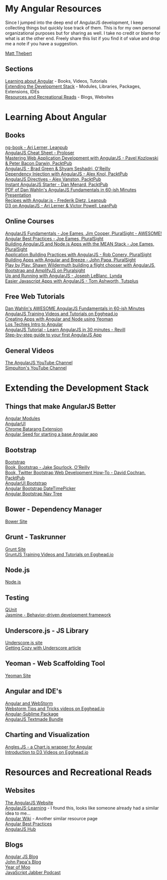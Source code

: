 My Angular Resources
====================

Since I jumped into the deep end of AngularJS development, I keep collecting things but quickly lose track of them.  This is for my own personal organizational purposes but for sharing as well.  I take no credit or blame for what is at the other end.  Freely share this list if you find it of value and drop me a note if you have a suggestion.

[Matt Thebert](mailto:matt@thebert.com)

Sections
--------  
[Learning about Angular](https://github.com/mthebert/angular-resources#learning-about-angular) - Books, Videos, Tutorials  
[Extending the Development Stack](https://github.com/mthebert/angular-resources#extending-the-development-stack) - Modules, Libraries, Packages, Extensions, IDEs  
[Resources and Recreational Reads](https://github.com/mthebert/angular-resources#resources-and-recreational-reads) - Blogs, Websites  

Learning About Angular
======================

Books
-----
[ng-book - Ari Lerner, Leanpub](https://leanpub.com/ng-book)  
[AngularJS Cheat Sheet - Proloser](http://www.cheatography.com/proloser/cheat-sheets/angularjs/)  
[Mastering Web Application Development with AngularJS - Pavel Kozlowski & Peter Bacon Darwin, PacktPub](http://www.packtpub.com/angularjs-web-application-development/book)  
[AngularJS - Brad Green & Shyam Seshadri, O'Reilly](http://shop.oreilly.com/product/0636920028055.do)  
[Dependency Injection with AngularJS - Alex Knol, PacktPub](http://www.packtpub.com/dependency-injection-angularjs/book)  
[AngularJS Directives - Alex Vanston, PacktPub](http://www.packtpub.com/angularjs-directives/book)  
[Instant AngularJS Starter - Dan Menard, PacktPub](http://www.packtpub.com/angularjs-to-build-dynamic-web-applications/book)  
[PDF of Dan Wahlin's AngularJS Fundamentals in 60-ish Minutes Presentation](http://fastandfluid.com/publicdownloads/AngularJSIn60MinutesIsh_DanWahlin_May2013.pdf)  
[Recipes with Angular.js - Frederik Dietz, Leanpub](https://leanpub.com/recipes-with-angular-js/read)  
[D3 on AngularJS - Ari Lerner & Victor Powell, LeanPub](https://leanpub.com/d3angularjs)  


Online Courses
--------------
[AngularJS Fundamentals - Joe Eames, Jim Cooper, PluralSight - AWESOME!](http://pluralsight.com/training/courses/TableOfContents?courseName=angularjs-fundamentals)  
[Angular Best Practices - Joe Eames, PluralSight](http://pluralsight.com/training/courses/TableOfContents?courseName=angular-best-practices)  
[Building AngularJS and Node.js Apps with the MEAN Stack - Joe Eames, PluralSight](http://pluralsight.com/training/courses/TableOfContents?courseName=building-angularjs-nodejs-apps-mean)  
[Application Building Practices with AngularJS - Rob Conery, PluralSight](http://pluralsight.com/training/courses/TableOfContents?courseName=show-me-angular)  
[Building Apps with Angular and Breeze - John Papa, PluralSight](http://pluralsight.com/training/courses/TableOfContents?courseName=build-apps-angular-breeze)  
[Play by Play: Shawn Wildermuth building a flight chooser with AngularJS, Bootstrap and AmplifyJS on Pluralsight](http://pluralsight.com/training/courses/TableOfContents?courseName=play-by-play-wildermuth)  
[Up and Running with AngularJS - Joseph LeBlanc, Lynda](http://www.lynda.com/AngularJS-tutorials/Up-Running-AngularJS/133318-2.html)  
[Easier Javascript Apps with AngularJS - Tom Ashworth, Tutsplus](https://tutsplus.com/course/easier-js-apps-with-angular/)  

Free Web Tutorials
-------------
[Dan Wahlin's AWESOME AngularJS Fundamentals in 60-ish Minutes](https://www.youtube.com/watch?v=i9MHigUZKEM)  
[AngularJS Training Videos and Tutorials on Egghead.io](https://egghead.io/tags/AngularJS)  
[Creating Apps with Angular and Node using Yeoman](http://tylerhenkel.com/creating-apps-with-angular-and-node-using-yeoman)    
[Los Techies Intro to Angular](http://lostechies.com/gabrielschenker/2013/12/05/angularjspart-1/)     
[AngularJS Tutorial - Learn AngularJS in 30 minutes - Revill](http://www.revillweb.com/tutorials/angularjs-in-30-minutes-angularjs-tutorial/)  
[Step-by-step guide to your first AngularJS App](http://www.toptal.com/angular-js/a-step-by-step-guide-to-your-first-angularjs-app)

General Videos
------
[The AngularJS YouTube Channel](https://www.youtube.com/user/angularjs)  
[Simpulton's YouTube Channel](https://www.youtube.com/user/simpulton)  

Extending the Development Stack
===============================

Things that make AngularJS Better
---------------------------------
[Angular Modules](http://ngmodules.org/)  
[AngularUI](http://angular-ui.github.io/)  
[Chrome Batarang Extension](https://chrome.google.com/webstore/detail/angularjs-batarang/ighdmehidhipcmcojjgiloacoafjmpfk?hl=en)  
[Angular Seed for starting a base Angular app](https://github.com/angular/angular-seed)  

Bootstrap
---------
[Bootstrap](http://getbootstrap.com)  
[Book, Bootstrap - Jake Spurlock, O'Reilly](http://shop.oreilly.com/product/0636920027867.do)  
[Book, Twitter Bootstrap Web Development How-To - David Cochran, PacktPub](http://www.packtpub.com/twitter-bootstrap-web-development/book)  
[AngularUI Bootstrap](http://angular-ui.github.io/bootstrap/)  
[Angular Bootstrap DateTimePicker](https://github.com/dalelotts/angular-bootstrap-datetimepicker)  
[Angular Bootstrap Nav Tree](https://github.com/nickperkinslondon/angular-bootstrap-nav-tree)  

Bower - Dependency Manager
--------------------------
[Bower Site](http://bower.io/) 

Grunt - Taskrunner
------------------
[Grunt Site](http://gruntjs.com/)  
[GruntJS Training Videos and Tutorials on Egghead.io](https://egghead.io/tags/GruntJS)  

Node.js
----
[Node.js](http://nodejs.org/)  

Testing
-------
[QUnit](http://qunitjs.com/)  
[Jasmine - Behavior-driven development framework](http://pivotal.github.io/jasmine/)  

Underscore.js - JS Library
--------------------------
[Underscore.js site](http://underscorejs.org/)  
[Getting Cozy with Underscore article](http://code.tutsplus.com/tutorials/getting-cozy-with-underscorejs--net-24581)  

Yeoman - Web Scaffolding Tool
-----------------------------
[Yeoman Site](http://yeoman.io/)  

Angular and IDE's
-----------------
[Angular and WebStorm](http://pkozlowskios.wordpress.com/2012/07/15/live-templates-for-angular-js-in-webstorm/)  
[Webstorm Tips and Tricks videos on Egghead.io](https://egghead.io/tags/WebStorm)  
[Angular-Sublime Package](https://github.com/angular-ui/AngularJS-sublime-package)  
[AngularJS Textmade Bundle](https://github.com/angular-ui/AngularJs.tmbundle)  

Charting and Visualization
--------------------------
[Angles.JS - a Chart.js wrapper for Angular](http://lgsilver.github.io/angles/)  
[Introduction to D3 Videos on Egghead.io](https://egghead.io/series/introduction-to-d3)  


Resources and Recreational Reads
================================

Websites
--------
[The AngularJS Website](angularjs.org)  
[AngularJS-Learning](https://github.com/jmcunningham/AngularJS-Learning/blob/master/README.md) - I found this, looks like someone already had a similar idea to me...  
[Angular Wiki](https://github.com/tourbuzz/angular-wiki) - Another similar resource page  
[Angular Best Practices](https://github.com/joeeames/AngularBestPracticesFiles)  
[AngularJS Hub](http://www.angularjshub.com/examples/)  

Blogs
-----
[Angular JS Blog](http://blog.angularjs.org/)  
[John Papa's Blog](http://www.johnpapa.net/)  
[Year of Moo](http://www.yearofmoo.com/)  
[JavaScript Jabber Podcast](http://javascriptjabber.com/episode-guide/)  
